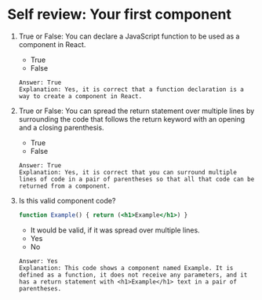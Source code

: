 # Self review: Your first component

1. True or False: You can declare a JavaScript function to be used as a component in React.
    - True
    - False
    ```
    Answer: True
    Explanation: Yes, it is correct that a function declaration is a way to create a component in React.
    ```

2. True or False: You can spread the return statement over multiple lines by surrounding the code that follows the return keyword with an opening and a closing parenthesis.
    - True
    - False
    ```
    Answer: True
    Explanation: Yes, it is correct that you can surround multiple lines of code in a pair of parentheses so that all that code can be returned from a component.
    ```

3. I​s this valid component code?
    ```jsx
    function Example() { return (<h1>Example</h1>) }
    ```
    - I​t would be valid, if it was spread over multiple lines.
    - Y​es
    - N​o
    ```
    Answer: Yes
    Explanation: This code shows a component named Example. It is defined as a function, it does not receive any parameters, and it has a return statement with <h1>Example</h1> text in a pair of parentheses.
    ```